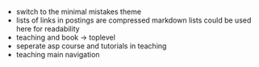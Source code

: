 - switch to the minimal mistakes theme
- lists of links in postings are compressed 
  markdown lists could be used here for readability
- teaching and book -> toplevel
- seperate asp course and tutorials in teaching
- teaching main navigation
